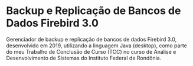# Backup e Replicação de Bancos de Dados Firebird 3.0
Gerenciador de backup e replicação de bancos de dados Firebird 3.0, desenvolvido em 2019,
utilizando a linguagem Java (desktop), como parte do meu Trabalho de Conclusão de Curso (TCC) no
curso de Análise e Desenvolvimento de Sistemas do Instituto Federal de Rondônia.

